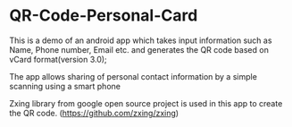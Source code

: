 # QR-Code-Personal-Card

This is a demo of an android app which takes input information such as Name, Phone number, Email etc. and generates the 
QR code based on vCard format(version 3.0); 

The app allows sharing of personal contact information by a simple scanning using a smart 
phone

Zxing library from google open source project is used in this app to create the QR code. (https://github.com/zxing/zxing)
